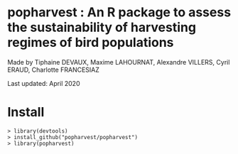 <h1> popharvest : An R package to assess the sustainability of harvesting regimes of bird populations </h1>


Made by Tiphaine DEVAUX, Maxime LAHOURNAT, Alexandre VILLERS, Cyril ERAUD, Charlotte FRANCESIAZ


Last updated: April 2020


# Install

```{r eval = FALSE}
> library(devtools)
> install_github("popharvest/popharvest")
> library(popharvest)
```
